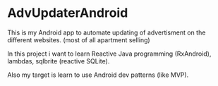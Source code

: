 # AdvUpdaterAndroid
This is my Android app to automate updating of advertisment on the different websites. (most of all apartment selling)

In this project i want to learn Reactive Java programming (RxAndroid), lambdas, sqlbrite (reactive SQLite).

Also my target is learn to use Android dev patterns (like MVP).
